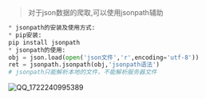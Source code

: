 > 对于json数据的爬取,可以使用jsonpath辅助
```python
* jsonpath的安装及使用方式:
* pip安装:
pip install jsonpath
* jsonpath的使用:
obj = json.load(open('json文件','r',encoding='utf-8'))
ret = jsonpath.jsonpath(obj,'jsonpath语法')
# jsonpath只能解析本地的文件，不能解析服务器文件
```
![QQ_1722240995389](https://github.com/user-attachments/assets/5e22e2ff-bbd5-40c0-b043-cf1543f947f9)
